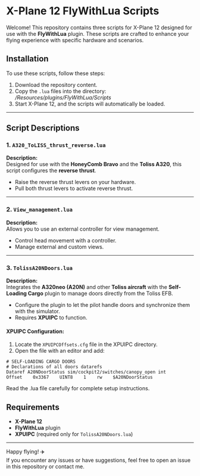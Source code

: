 # X-Plane 12 FlyWithLua Scripts

Welcome! This repository contains three scripts for X-Plane 12 designed for use with the **FlyWithLua** plugin. These scripts are crafted to enhance your flying experience with specific hardware and scenarios.

## Installation

To use these scripts, follow these steps:

1. Download the repository content.
2. Copy the `.lua` files into the directory: _/Resources/plugins/FlyWithLua/Scripts_
3. Start X-Plane 12, and the scripts will automatically be loaded.

---

## Script Descriptions

### 1. `A320_ToLISS_thrust_reverse.lua`
**Description:**  
Designed for use with the **HoneyComb Bravo** and the **Toliss A320**, this script configures the **reverse thrust**.  
- Raise the reverse thrust levers on your hardware.  
- Pull both thrust levers to activate reverse thrust.  

---

### 2. `View_management.lua`
**Description:**  
Allows you to use an external controller for view management.  
- Control head movement with a controller.  
- Manage external and custom views.

---

### 3. `TolissA20NDoors.lua`
**Description:**  
Integrates the **A320neo (A20N)** and other **Toliss aircraft** with the **Self-Loading Cargo** plugin to manage doors directly from the Toliss EFB.  
- Configure the plugin to let the pilot handle doors and synchronize them with the simulator.  
- Requires **XPUIPC** to function.

#### XPUIPC Configuration:
1. Locate the `XPUIPCOffsets.cfg` file in the XPUIPC directory.
2. Open the file with an editor and add:
```
# SELF-LOADING CARGO DOORS
# Declarations of all doors datarefs
Dataref A20NDoorStatus sim/cockpit2/switches/canopy_open int
Offset    0x3367    UINT8    1    rw    $A20NDoorStatus
```

Read the .lua file carefully for complete setup instructions.
## Requirements

- **X-Plane 12**
- **FlyWithLua** plugin
- **XPUIPC** (required only for `TolissA20NDoors.lua`)

---

Happy flying! ✈️  
If you encounter any issues or have suggestions, feel free to open an issue in this repository or contact me.